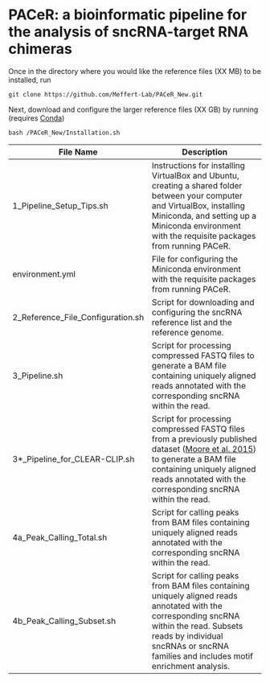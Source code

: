 # PACeR: a bioinformatic pipeline for the analysis of sncRNA-target RNA chimeras

Once in the directory where you would like the reference files (XX MB) to be installed, run 

`git clone https://github.com/Meffert-Lab/PACeR_New.git`

Next, download and configure the larger reference files (XX GB) by running (requires [Conda](https://docs.conda.io/projects/conda/en/latest/user-guide/install/index.html))

`bash /PACeR_New/Installation.sh`

| File Name                     | Description |
| ----------- | ----------- |
| 1_Pipeline_Setup_Tips.sh      | Instructions for installing VirtualBox and Ubuntu, creating a shared folder between your computer and VirtualBox, installing Miniconda, and setting up a Miniconda environment with the requisite packages from running PACeR.       |
| environment.yml   | File for configuring the Miniconda environment with the requisite packages from running PACeR.        |
| 2_Reference_File_Configuration.sh      | Script for downloading and configuring the sncRNA reference list and the reference genome.       |
| 3_Pipeline.sh   | Script for processing compressed FASTQ files to generate a BAM file containing uniquely aligned reads annotated with the corresponding sncRNA within the read.        |
| 3\*\_Pipeline_for_CLEAR-CLIP.sh   | Script for processing compressed FASTQ files from a previously published dataset ([Moore et al. 2015](https://www.nature.com/articles/ncomms9864)) to generate a BAM file containing uniquely aligned reads annotated with the corresponding sncRNA within the read.        |
| 4a_Peak_Calling_Total.sh   | Script for calling peaks from BAM files containing uniquely aligned reads annotated with the corresponding sncRNA within the read.        |
| 4b_Peak_Calling_Subset.sh   | Script for calling peaks from BAM files containing uniquely aligned reads annotated with the corresponding sncRNA within the read. Subsets reads by individual sncRNAs or sncRNA families and includes motif enrichment analysis.        |
